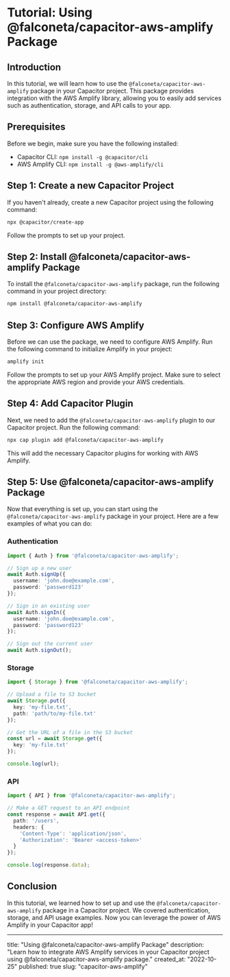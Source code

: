 # Tutorial: Using @falconeta/capacitor-aws-amplify Package

## Introduction

In this tutorial, we will learn how to use the `@falconeta/capacitor-aws-amplify` package in your Capacitor project. This package provides integration with the AWS Amplify library, allowing you to easily add services such as authentication, storage, and API calls to your app.

## Prerequisites

Before we begin, make sure you have the following installed:

- Capacitor CLI: `npm install -g @capacitor/cli`
- AWS Amplify CLI: `npm install -g @aws-amplify/cli`

## Step 1: Create a new Capacitor Project

If you haven't already, create a new Capacitor project using the following command:

```bash
npx @capacitor/create-app
```

Follow the prompts to set up your project.

## Step 2: Install @falconeta/capacitor-aws-amplify Package

To install the `@falconeta/capacitor-aws-amplify` package, run the following command in your project directory:

```bash
npm install @falconeta/capacitor-aws-amplify
```

## Step 3: Configure AWS Amplify

Before we can use the package, we need to configure AWS Amplify. Run the following command to initialize Amplify in your project:

```bash
amplify init
```

Follow the prompts to set up your AWS Amplify project. Make sure to select the appropriate AWS region and provide your AWS credentials.

## Step 4: Add Capacitor Plugin

Next, we need to add the `@falconeta/capacitor-aws-amplify` plugin to our Capacitor project. Run the following command:

```bash
npx cap plugin add @falconeta/capacitor-aws-amplify
```

This will add the necessary Capacitor plugins for working with AWS Amplify.

## Step 5: Use @falconeta/capacitor-aws-amplify Package

Now that everything is set up, you can start using the `@falconeta/capacitor-aws-amplify` package in your project. Here are a few examples of what you can do:

### Authentication

```typescript
import { Auth } from '@falconeta/capacitor-aws-amplify';

// Sign up a new user
await Auth.signUp({
  username: 'john.doe@example.com',
  password: 'password123'
});

// Sign in an existing user
await Auth.signIn({
  username: 'john.doe@example.com',
  password: 'password123'
});

// Sign out the current user
await Auth.signOut();
```

### Storage

```typescript
import { Storage } from '@falconeta/capacitor-aws-amplify';

// Upload a file to S3 bucket
await Storage.put({
  key: 'my-file.txt',
  path: 'path/to/my-file.txt'
});

// Get the URL of a file in the S3 bucket
const url = await Storage.get({
  key: 'my-file.txt'
});

console.log(url);
```

### API

```typescript
import { API } from '@falconeta/capacitor-aws-amplify';

// Make a GET request to an API endpoint
const response = await API.get({
  path: '/users',
  headers: {
    'Content-Type': 'application/json',
    'Authorization': 'Bearer <access-token>'
  }
});

console.log(response.data);
```

## Conclusion

In this tutorial, we learned how to set up and use the `@falconeta/capacitor-aws-amplify` package in a Capacitor project. We covered authentication, storage, and API usage examples. Now you can leverage the power of AWS Amplify in your Capacitor app!

---

title: "Using @falconeta/capacitor-aws-amplify Package"
description: "Learn how to integrate AWS Amplify services in your Capacitor project using @falconeta/capacitor-aws-amplify package."
created_at: "2022-10-25"
published: true
slug: "capacitor-aws-amplify"
